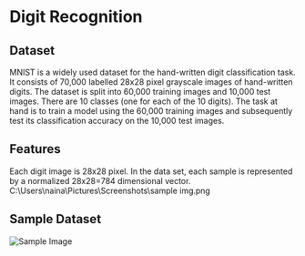 
# Digit Recognition


## Dataset
MNIST is a widely used dataset for the hand-written digit classification task. It consists of 70,000 labelled 28x28 pixel grayscale images of hand-written digits. The dataset is split into 60,000 training images and 10,000 test images. There are 10 classes (one for each of the 10 digits). The task at hand is to train a model using the 60,000 training images and subsequently test its classification accuracy on the 10,000 test images.

## Features
Each digit image is 28x28 pixel. In the data set, each sample is represented by a normalized 28x28=784 dimensional vector.
C:\Users\naina\Pictures\Screenshots\sample img.png
## Sample Dataset


![Sample Image](https://machinelearningmastery.com/wp-content/uploads/2016/05/Examples-from-the-MNIST-dataset.png)

